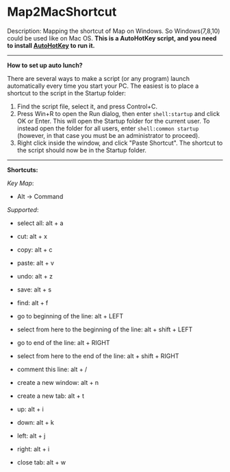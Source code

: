 # Map2MacShortcut
Description: Mapping the shortcut of Map on Windows. So Windows(7,8,10) could be used like on Mac OS.
**This is a AutoHotKey script, and you need to install [AutoHotKey](https://www.autohotkey.com/) to run it.**


<hr>

**How to set up auto lunch?**

There are several ways to make a script (or any program) launch automatically every time you start your PC. The easiest is to place a shortcut to the script in the Startup folder:

1. Find the script file, select it, and press Control+C.
2. Press Win+R to open the Run dialog, then enter `shell:startup` and click OK or Enter. This will open the Startup folder for the current user. To instead open the folder for all users, enter `shell:common startup` (however, in that case you must be an administrator to proceed).
3. Right click inside the window, and click "Paste Shortcut". The shortcut to the script should now be in the Startup folder.



<hr>

**Shortcuts:**

*Key Map*:

- Alt            -> Command



*Supported*: 

- select all: alt + a

- cut: alt + x

- copy: alt + c

- paste: alt + v

- undo: alt + z

- save: alt + s

- find: alt + f

- go to beginning of the line: alt + LEFT

- select from here to the beginning of the line: alt + shift + LEFT

- go to end of the line: alt + RIGHT

- select from here to the end of the line: alt + shift + RIGHT

- comment this line: alt + /

- create a new window: alt + n

- create a new tab: alt + t

- up: alt + i

- down: alt + k

- left: alt + j

- right: alt + i

- close tab: alt + w

  

